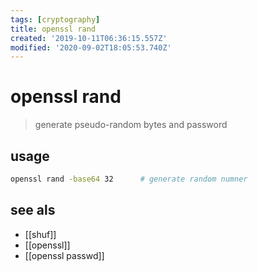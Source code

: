 ```yaml
---
tags: [cryptography]
title: openssl rand
created: '2019-10-11T06:36:15.557Z'
modified: '2020-09-02T18:05:53.740Z'
---
```


# openssl rand

> generate pseudo-random bytes and password

## usage
```sh
openssl rand -base64 32      # generate random numner
```

## see als
- [[shuf]]
- [[openssl]]
- [[openssl passwd]]
